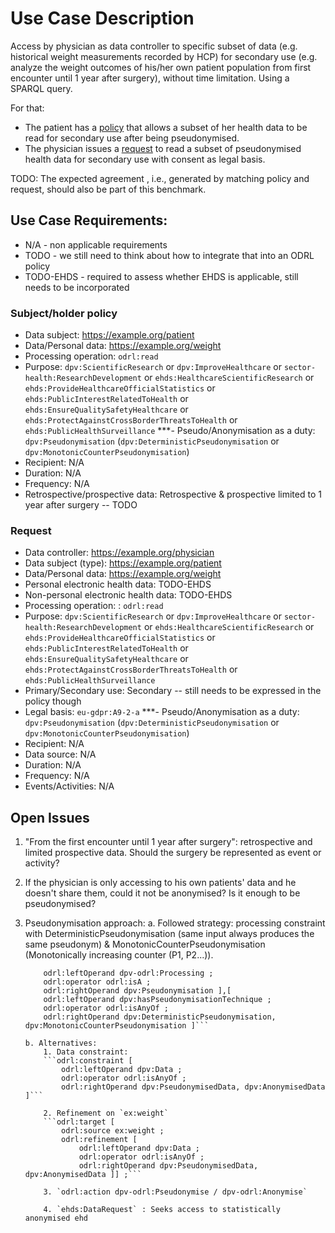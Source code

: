 # Use Case Description

Access by physician as data controller to specific subset of data (e.g. historical weight measurements recorded by HCP) for secondary use (e.g. analyze the weight outcomes of his/her own patient population from first encounter until 1 year after surgery), without time limitation. Using a SPARQL query.

For that:
- The patient has a [policy](policy-04-SPARQL.ttl) that allows a subset of her health data to be read for secondary use after being pseudonymised.
- The physician issues a [request](request-04-SPARQL.ttl) to read a subset of pseudonymised health data for secondary use with consent as legal basis.

TODO: The expected agreement , i.e., generated by matching policy and request, should also be part of this benchmark.

## Use Case Requirements:

- N/A - non applicable requirements
- TODO - we still need to think about how to integrate that into an ODRL policy
- TODO-EHDS - required to assess whether EHDS is applicable, still needs to be incorporated 

### Subject/holder policy

- Data subject: <https://example.org/patient>
- Data/Personal data: <https://example.org/weight>
- Processing operation: `odrl:read`
- Purpose: `dpv:ScientificResearch` or `dpv:ImproveHealthcare` or `sector-health:ResearchDevelopment` or `ehds:HealthcareScientificResearch` or `ehds:ProvideHealthcareOfficialStatistics` or `ehds:PublicInterestRelatedToHealth` or `ehds:EnsureQualitySafetyHealthcare` or `ehds:ProtectAgainstCrossBorderThreatsToHealth` or `ehds:PublicHealthSurveillance` 
***- Pseudo/Anonymisation as a duty: `dpv:Pseudonymisation` (`dpv:DeterministicPseudonymisation` or `dpv:MonotonicCounterPseudonymisation`)
- Recipient: N/A
- Duration: N/A
- Frequency: N/A
- Retrospective/prospective data: Retrospective & prospective limited to 1 year after surgery -- TODO

### Request

- Data controller: <https://example.org/physician>
- Data subject (type): <https://example.org/patient>
- Data/Personal data: <https://example.org/weight>
- Personal electronic health data: TODO-EHDS
- Non-personal electronic health data: TODO-EHDS
- Processing operation: : `odrl:read`
- Purpose: `dpv:ScientificResearch` or `dpv:ImproveHealthcare` or `sector-health:ResearchDevelopment` or `ehds:HealthcareScientificResearch` or `ehds:ProvideHealthcareOfficialStatistics` or `ehds:PublicInterestRelatedToHealth` or `ehds:EnsureQualitySafetyHealthcare` or `ehds:ProtectAgainstCrossBorderThreatsToHealth` or `ehds:PublicHealthSurveillance` 
- Primary/Secondary use: Secondary -- still needs to be expressed in the policy though
- Legal basis: `eu-gdpr:A9-2-a`
***- Pseudo/Anonymisation as a duty: `dpv:Pseudonymisation` (`dpv:DeterministicPseudonymisation` or `dpv:MonotonicCounterPseudonymisation`)
- Recipient: N/A
- Data source: N/A
- Duration: N/A
- Frequency: N/A
- Events/Activities: N/A

## Open Issues

1. "From the first encounter until 1 year after surgery": retrospective and limited prospective data. Should the surgery be represented as event or activity?

2. If the physician is only accessing to his own patients' data and he doesn't share them, could it not be anonymised? Is it enough to be pseudonymised?

3. Pseudonymisation approach:
    a. Followed strategy: processing constraint with DeterministicPseudonymisation (same input always produces the same pseudonym) & MonotonicCounterPseudonymisation (Monotonically increasing counter (P1, P2...)).

    ```drl:constraint [
        odrl:leftOperand dpv-odrl:Processing ;
        odrl:operator odrl:isA ;
        odrl:rightOperand dpv:Pseudonymisation ],[
        odrl:leftOperand dpv:hasPseudonymisationTechnique ;
        odrl:operator odrl:isAnyOf ;
        odrl:rightOperand dpv:DeterministicPseudonymisation, dpv:MonotonicCounterPseudonymisation ]```

    b. Alternatives:
        1. Data constraint:
        ```odrl:constraint [
            odrl:leftOperand dpv:Data ;
            odrl:operator odrl:isAnyOf ;
            odrl:rightOperand dpv:PseudonymisedData, dpv:AnonymisedData ]```

        2. Refinement on `ex:weight`
        ```odrl:target [
            odrl:source ex:weight ;
            odrl:refinement [
                odrl:leftOperand dpv:Data ;
                odrl:operator odrl:isAnyOf ;
                odrl:rightOperand dpv:PseudonymisedData, dpv:AnonymisedData ]] ;```

        3. `odrl:action dpv-odrl:Pseudonymise / dpv-odrl:Anonymise`

        4. `ehds:DataRequest` : Seeks access to statistically anonymised ehd
